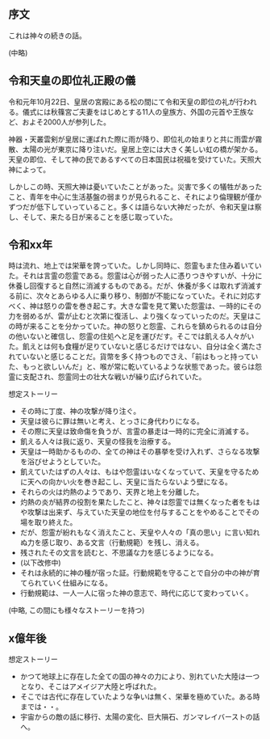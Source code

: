 ## 序文

これは神々の続きの話。


(中略)

## 令和天皇の即位礼正殿の儀
令和元年10月22日、皇居の宮殿にある松の間にて令和天皇の即位の礼が行われる。儀式には秋篠宮ご夫妻をはじめとする11人の皇族方、外国の元首や王族など、およそ2000人が参列した。

神器・天叢雲剣が皇居に運ばれた際に雨が降り、即位礼の始まりと共に雨雲が霧散、太陽の光が東京に降り注いだ。皇居上空には大きく美しい虹の橋が架かる。天皇の即位、そして神の民であるすべての日本国民は祝福を受けていた。天照大神によって。

しかしこの時、天照大神は憂いていたことがあった。災害で多くの犠牲があったこと、青年を中心に生活基盤の弱まりが見られること、それにより倫理観が僅かずつだが低下していっていること。多くは語らない大神だったが、令和天皇は察し、そして、来たる日が来ることを感じ取っていた。

## 令和xx年

時は流れ、地上では栄華を誇っていた。しかし同時に、怨霊もまた住み着いていた。それは言霊の怨霊である。怨霊は心が弱った人に憑りつきやすいが、十分に休養し回復すると自然に消滅するものである。だが、休養が多くは取れず消滅する前に、次々とあらゆる人に乗り移り、制御が不能になっていた。それに対応すべく、神は怒りの雷を巻き起こす。大きな雷を見て驚いた怨霊は、一時的にその力を弱めるが、雷が止むと次第に復活し、より強くなっていったのだ。天皇はこの時が来ることを分かっていた。神の怒りと怨霊、これらを鎮められるのは自分の他いないと確信し、怨霊の住処へと足を運びだす。そこでは飢える人々がいた。飢えとは何も食糧が足りていないと感じるだけではない、自分は全く満たされていないと感じることだ。貨幣を多く持つものでさえ、「前はもっと持っていた、もっと欲しいんだ」と、喉が常に乾いているような状態であった。彼らは怨霊に支配され、怨霊同士の壮大な戦いが繰り広げられていた。



想定ストーリー
* その時に丁度、神の攻撃が降り注ぐ。
* 天皇は彼らに罪は無いと考え、とっさに身代わりになる。
* その際に天皇は致命傷を負うが、言霊の暴走は一時的に完全に消滅する。
* 飢える人々は我に返り、天皇の怪我を治療する。
* 天皇は一時助かるものの、全ての神はその暴挙を受け入れず、さらなる攻撃を浴びせようとしていた。
* 飢えていたはずの人々は、もはや怨霊はいなくなっていて、天皇を守るために天への向かい火を巻き起こし、天皇に当たらないよう壁になる。
* それらの火は灼熱のようであり、天界と地上を分離した。
* 灼熱の炎が結界の役割を果たしたこと、神々は怨霊では無くなった者をもはや攻撃は出来ず、与えていた天皇の地位を付与することをやめることでその場を取り終えた。
* だが、怨霊が紛れもなく消えたこと、天皇や人々の「真の思い」に言い知れぬ力を感じ取り、ある文言（行動規範）を残し、消える。
* 残されたその文言を読むと、不思議な力を感じるようになる。
* (以下改修中)
* それは永続的に神の種が宿った証。行動規範を守ることで自分の中の神が育てられていく仕組みになる。
* 行動規範は、一人一人に宿った神の意志で、時代に応じて変わっていく。

(中略, この間にも様々なストーリーを持つ)

## x億年後

想定ストーリー
* かつて地球上に存在した全ての国の神々の力により、別れていた大陸は一つとなり、そこはアメイジア大陸と呼ばれた。
* そこでは古代に存在していたような争いは無く、栄華を極めていた。ある時までは・・。
* 宇宙からの敵の話に移行、太陽の変化、巨大隕石、ガンマレイバーストの話へ。
